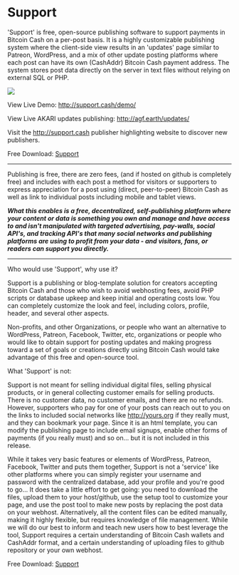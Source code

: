 # Support
'Support' is free, open-source publishing software to support payments in Bitcoin Cash on a per-post basis. It is a highly customizable publishing system where the client-side view results in an 'updates' page similar to Patreon, WordPress, and a mix of other update posting platforms where each post can have its own (CashAddr) Bitcoin Cash payment address. The system stores post data directly on the server in text files without relying on external SQL or PHP. 

<img src="http://agf.earth/support_demo.png">

View Live Demo: <a href="support.cash/demo/">http://support.cash/demo/</a>

View Live AKARI updates publishing: <a href="http://agf.earth/updates/">http://agf.earth/updates/</a>

Visit the <a href="http://support.cash">http://support.cash</a> publisher highlighting website to discover new publishers.

Free Download: <a href="https://github.com/AKARI-B3/support/archive/master.zip">Support</a>

<hr>

Publishing is free, there are zero fees, (and if hosted on github is completely free) and includes with each post a method for visitors or supporters to express appreciation for a post using (direct, peer-to-peer) Bitcoin Cash as well as link to individual posts including mobile and tablet views.

<b><i>What this enables is a free, decentralized, self-publishing platform where your content or data is something you own and manage and have access to and isn't manipulated with targeted advertising, pay-walls, social API's, and tracking API's that many social networks and publishing platforms are using to profit from your data - and visitors, fans, or readers can support you directly.</b></i>

<hr>

Who would use 'Support', why use it?

Support is a publishing or blog-template solution for creators accepting Bitcoin Cash and those who wish to avoid webhosting fees, avoid PHP scripts or database upkeep and keep initial and operating costs low. You can completely customize the look and feel, including colors, profile, header, and several other aspects.

Non-profits, and other Organizations, or people who want an alternative to WordPress, Patreon, Facebook, Twitter, etc, organizations or people who would like to obtain support for posting updates and making progress toward a set of goals or creations directly using Bitcoin Cash would take advantage of this free and open-source tool.

What 'Support' is not:

Support is not meant for selling individual digital files, selling physical products, or in general collecting customer emails for selling products. There is no customer data, no customer emails, and there are no refunds. However, supporters who pay for one of your posts can reach out to you on the links to included social networks like http://yours.org if they really must, and they can bookmark your page. Since it is an html template, you can modify the publishing page to include email signups, enable other forms of payments (if you really must) and so on... but it is not included in this release. 

While it takes very basic features or elements of WordPress, Patreon, Facebook, Twitter and puts them together, Support is not a 'service' like other platforms where you can simply register your username and password with the centralized database, add your profile and you're good to go... It does take a little effort to get going: you need to download the files, upload them to your host/github, use the setup tool to customize your page, and use the post tool to make new posts by replacing the post data on your webhost. Alternatively, all the content files can be edited manually, making it highly flexible, but requires knowledge of file management.  While we will do our best to inform and teach new users how to best leverage the tool, Support requires a certain understanding of Bitcoin Cash wallets and CashAddr format, and a certain understanding of uploading files to github repository or your own webhost. 

Free Download: <a href="https://github.com/AKARI-B3/support/archive/master.zip">Support</a>
